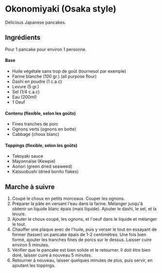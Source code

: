 # Okonomiyaki (Osaka style)

Delicious Japanese pancakes.

## Ingrédients

Pour 1 pancake pour environ 1 personne.

#### Base

* Huile végétale sans trop de goût (tournesol par exemple) 
* Farine blanche (100 gr.) (all purpose flour) 
* Dashi en poudre (1 c.a.c)
* Levure (5 gr.)
* Sel (1/4 c.a.c)
* Eau (200ml)
* 1 Oeuf

#### Contenu (flexible, selon les goûts)

* Fines tranches de porc
* Ognons verts (ognons en botte)
* Cabbage (choux blanc)

#### Toppings (flexible, selon les goûts)

* Takoyaki sauce
* Mayonnaise (Kewpie)
* Aonori (green dried seaweed)
* Katsuobushi (dried bonito flakes)

## Marche à suivre

1. Coupé le choux en petits morceaux. Couper les ognons.
2. Préparer la pâte en versant l'eau dans la farine. Mélanger jusqu'à obtenir
   un liquide blanc épais (mais liquide). Ajouter le dashi, le sel, et la
   levure.
3. Ajouter le choux coupé, les ognons, et l'oeuf dans le liquide et mélanger le
   tout.
4. Chauffer une plaque avec de l'huile, puis y verser le tout en essayant de
   former (tasser) un pancake épais de 1-2 centimètres. Une fois bien formé,
   ajouter les tranches fines de porcs sur le dessus. Laisser cuire environ
   5 minutes.
5. Vérifier que le pancake est bien solide et le retourner. Il doit être bien
   doré, laisser cuire à nouveau 5 minutes.
6. Retourner à nouveau, laisser quelques minutes de plus, puis servir, en
   ajoutant les toppings.
